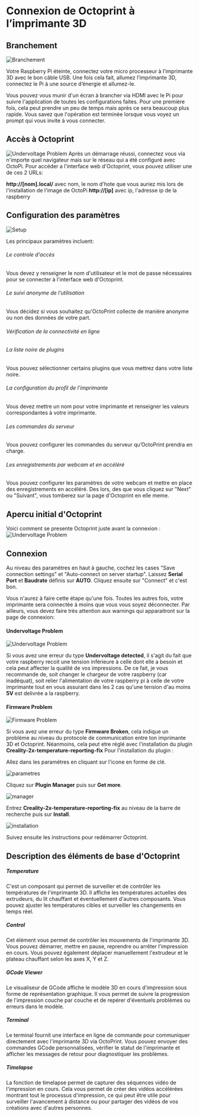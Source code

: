 # Connexion de Octoprint à l’imprimante 3D

## Branchement

![Branchement](assets/branchement.jpeg)

Votre Raspberry Pi éteinte, connectez votre micro processeur à l’imprimante 3D avec le bon câble USB. Une fois cela fait, allumez l’imprimante 3D, connectez le Pi à une source d’énergie et allumez-le.

Vous pouvez vous munir d'un écran à brancher via HDMI avec le Pi pour suivre l'application de toutes les configurations faites. Pour une première fois, cela peut prendre un peu de temps mais après ce sera beaucoup plus rapide. Vous savez que l'opération est terminée lorsque vous voyez un prompt qui vous invite à vous connecter.

## Accès à Octoprint
![Undervoltage Problem](assets/undervoltage.png)
Après un démarrage réussi, connectez vous via n'importe quel navigateur mais sur le réseau qui a été configuré avec OctoPi. 
Pour accéder a l'interface web d'Octoprint, vous pouvez utiliser une de ces 2 URLs:

**http://[nom].local/** avec nom, le nom d'hote que vous auriez mis lors de l'installation de l'image de OctoPi
**http://[ip]** avec ip, l'adresse ip de la raspberry

## Configuration des paramètres

![Setup](assets/setup.png)

Les principaux paramètres incluent:

###### Le controle d'accès
Vous devez y renseigner le nom d'utilisateur et le mot de passe nécessaires pour se connecter à l'interface web d'Octoprint. 

###### Le suivi anonyme de l’utilisation
Vous décidez si vous souhaitez qu'OctoPrint collecte de manière anonyme ou non des données de votre part.

###### Vérification de la connectivité en ligne

###### La liste noire de plugins
Vous pouvez sélectionner certains plugins que vous mettrez dans votre liste noire.

###### La configuration du profil de l'imprimante
Vous devez mettre un nom pour votre imprimante et renseigner les valeurs correspondantes à votre imprimante.

###### Les commandes du serveur
Vous pouvez configurer les commandes du serveur qu’OctoPrint prendra en charge. 

###### Les enregistrements par webcam et en accéléré
Vous pouvez configurer les paramètres de votre webcam et mettre en place des enregistrements en accéléré.
Des lors, des que vous cliquez sur "Next" ou "Suivant", vous tomberez sur la page d'Octoprint en elle meme.

## Apercu initial d'Octoprint
Voici comment se presente Octoprint juste avant la connexion :
![Undervoltage Problem](assets/octoprint_debut.png)

## Connexion
Au niveau des paramètres en haut à gauche, cochez les cases "Save connection settings" et "Auto-connect on server startup".
Laissez **Serial Port** et **Baudrate** définis sur **AUTO**.
Cliquez ensuite sur "Connect" et c'est bon.

Vous n'aurez à faire cette étape qu'une fois.
Toutes les autres fois, votre imprimante sera connectée à moins que vous vous soyez déconnecter.
Par ailleurs, vous devez faire très attention aux warnings qui apparaitront sur la page de connexion:

#### Undervoltage Problem

![Undervoltage Problem](assets/undervoltage.png)

Si vous avez une erreur du type **Undervoltage detected**, il s'agit du fait que votre raspberry recoit une tension inférieure à celle dont elle a besoin et cela peut affecter la qualité de vos impressions. De ce fait, je vous recommande de, soit changer le chargeur de votre raspberry (car inadéquat), soit relier l'alimentation de votre raspberry pi à celle de votre imprimante tout en vous assurant dans les 2 cas qu'une tension d'au moins **5V** est delivrée a la raspberry.


#### Firmware Problem

![Firmware Problem](assets/firmware_problem.webp)

Si vous avez une erreur du type **Firmware Broken**, cela indique un problème au niveau du protocole de communication entre ton imprimante 3D et Octoprint. Néanmoins, cela peut etre réglé avec l'installation du plugin **Creality-2x-temperature-reporting-fix**
Pour l'installation du plugin : 

Allez dans les paramètres en cliquant sur l'icone en forme de clé.

![parametres](assets/parametres.png)

Cliquez sur **Plugin Manager** puis sur **Get more**.

![manager](assets/manager.png)

Entrez **Creality-2x-temperature-reporting-fix** au niveau de la barre de recherche puis sur **Install**.

![installation](assets/installation.png)

Suivez ensuite les instructions pour redémarrer Octoprint.


## Description des éléments de base d'Octoprint

##### Temperature
C'est un composant qui permet de surveiller et de contrôler les températures de l'imprimante 3D. Il affiche les températures actuelles des extrudeurs, du lit chauffant et éventuellement d'autres composants. Vous pouvez ajuster les températures cibles et surveiller les changements en temps réel.

##### Control
Cet élément vous permet de contrôler les mouvements de l'imprimante 3D. Vous pouvez démarrer, mettre en pause, reprendre ou arrêter l'impression en cours. Vous pouvez également déplacer manuellement l'extrudeur et le plateau chauffant selon les axes X, Y et Z.

##### GCode Viewer
Le visualiseur de GCode affiche le modèle 3D en cours d'impression sous forme de représentation graphique. Il vous permet de suivre la progression de l'impression couche par couche et de repérer d'éventuels problèmes ou erreurs dans le modèle.

##### Terminal
Le terminal fournit une interface en ligne de commande pour communiquer directement avec l'imprimante 3D via OctoPrint. Vous pouvez envoyer des commandes GCode personnalisées, vérifier le statut de l'imprimante et afficher les messages de retour pour diagnostiquer les problèmes.

##### Timelapse
La fonction de timelapse permet de capturer des séquences vidéo de l'impression en cours. Cela vous permet de créer des vidéos accélérées montrant tout le processus d'impression, ce qui peut être utile pour surveiller l'avancement à distance ou pour partager des vidéos de vos créations avec d'autres personnes.
